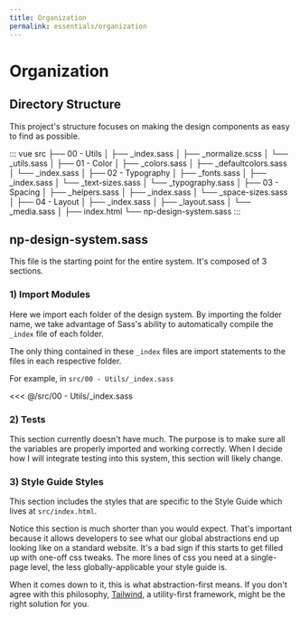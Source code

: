 ```yaml
---
title: Organization
permalink: essentials/organization
---
```

# Organization


## Directory Structure

This project's structure focuses on making the design components as easy to find as possible.

::: vue
src
├── 00 - Utils
│   ├── _index.sass
│   ├── _normalize.scss
│   └── _utils.sass
│
├── 01 - Color
│   ├── _colors.sass
│   ├── _defaultcolors.sass
│   └── _index.sass
│
├── 02 - Typography
│   ├── _fonts.sass
│   ├── _index.sass
│   └── _text-sizes.sass
│   └── _typography.sass
│
├── 03 - Spacing
│   ├── _helpers.sass
│   ├── _index.sass
│   └── _space-sizes.sass
│
├── 04 - Layout
│   ├── _index.sass
│   ├── _layout.sass
│   └── _media.sass
│
├── index.html
└── np-design-system.sass
:::

## np-design-system.sass

This file is the starting point for the entire system. It's composed of 3 sections.

<collapse-text hidden title="np-design-system.sass">

<<< @/src/np-design-system.sass

</collapse-text>

### 1) Import Modules

Here we import each folder of the design system. By importing the folder name, we take advantage of Sass's ability to automatically compile the `_index` file of each folder.

The only thing contained in these `_index` files are import statements to the files in each respective folder.

For example, in `src/00 - Utils/_index.sass`

<<< @/src/00 - Utils/_index.sass

### 2) Tests

This section currently doesn't have much. The purpose is to make sure all the variables are properly imported and working correctly. When I decide how I will integrate testing into this system, this section will likely change.

### 3) Style Guide Styles

This section includes the styles that are specific to the Style Guide which lives at `src/index.html`.

Notice this section is much shorter than you would expect. That's important because it allows developers to see what our global abstractions end up looking like on a standard website. It's a bad sign if this starts to get filled up with one-off css tweaks. The more lines of css you need at a single-page level, the less globally-applicable your style guide is.

When it comes down to it, this is what abstraction-first means. If you don't agree with this philosophy, [Tailwind](https://tailwindcss.com), a utility-first framework, might be the right solution for you.



